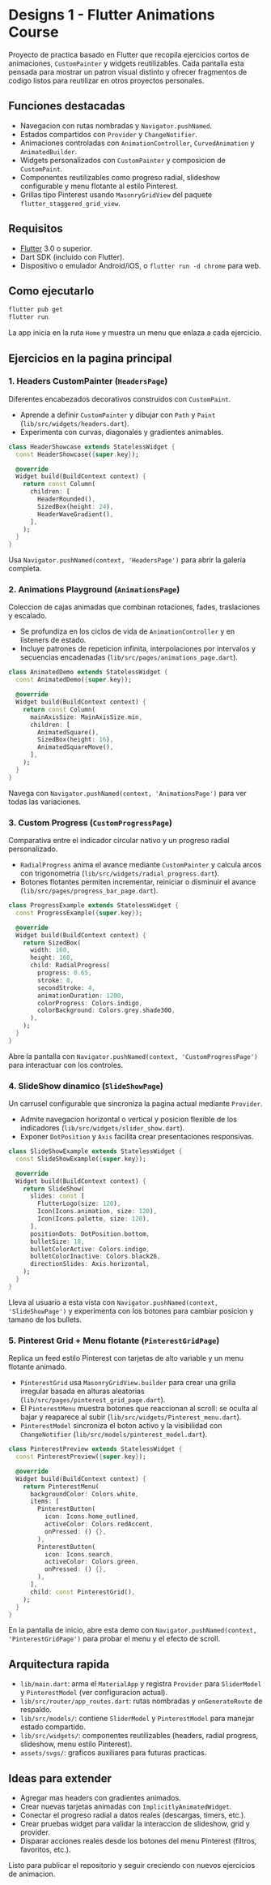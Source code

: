 # Designs 1 - Flutter Animations Course

Proyecto de practica basado en Flutter que recopila ejercicios cortos de animaciones, `CustomPainter` y widgets reutilizables. Cada pantalla esta pensada para mostrar un patron visual distinto y ofrecer fragmentos de codigo listos para reutilizar en otros proyectos personales.

## Funciones destacadas
- Navegacion con rutas nombradas y `Navigator.pushNamed`.
- Estados compartidos con `Provider` y `ChangeNotifier`.
- Animaciones controladas con `AnimationController`, `CurvedAnimation` y `AnimatedBuilder`.
- Widgets personalizados con `CustomPainter` y composicion de `CustomPaint`.
- Componentes reutilizables como progreso radial, slideshow configurable y menu flotante al estilo Pinterest.
- Grillas tipo Pinterest usando `MasonryGridView` del paquete `flutter_staggered_grid_view`.

## Requisitos
- [Flutter](https://docs.flutter.dev/get-started/install) 3.0 o superior.
- Dart SDK (incluido con Flutter).
- Dispositivo o emulador Android/iOS, o `flutter run -d chrome` para web.

## Como ejecutarlo
```bash
flutter pub get
flutter run
```
La app inicia en la ruta `Home` y muestra un menu que enlaza a cada ejercicio.

## Ejercicios en la pagina principal

### 1. Headers CustomPainter (`HeadersPage`)
Diferentes encabezados decorativos construidos con `CustomPaint`.

- Aprende a definir `CustomPainter` y dibujar con `Path` y `Paint` (`lib/src/widgets/headers.dart`).
- Experimenta con curvas, diagonales y gradientes animables.

```dart
class HeaderShowcase extends StatelessWidget {
  const HeaderShowcase({super.key});

  @override
  Widget build(BuildContext context) {
    return const Column(
      children: [
        HeaderRounded(),
        SizedBox(height: 24),
        HeaderWaveGradient(),
      ],
    );
  }
}
```
Usa `Navigator.pushNamed(context, 'HeadersPage')` para abrir la galeria completa.

### 2. Animations Playground (`AnimationsPage`)
Coleccion de cajas animadas que combinan rotaciones, fades, traslaciones y escalado.

- Se profundiza en los ciclos de vida de `AnimationController` y en listeners de estado.
- Incluye patrones de repeticion infinita, interpolaciones por intervalos y secuencias encadenadas (`lib/src/pages/animations_page.dart`).

```dart
class AnimatedDemo extends StatelessWidget {
  const AnimatedDemo({super.key});

  @override
  Widget build(BuildContext context) {
    return const Column(
      mainAxisSize: MainAxisSize.min,
      children: [
        AnimatedSquare(),
        SizedBox(height: 16),
        AnimatedSquareMove(),
      ],
    );
  }
}
```
Navega con `Navigator.pushNamed(context, 'AnimationsPage')` para ver todas las variaciones.

### 3. Custom Progress (`CustomProgressPage`)
Comparativa entre el indicador circular nativo y un progreso radial personalizado.

- `RadialProgress` anima el avance mediante `CustomPainter` y calcula arcos con trigonometria (`lib/src/widgets/radial_progress.dart`).
- Botones flotantes permiten incrementar, reiniciar o disminuir el avance (`lib/src/pages/progress_bar_page.dart`).

```dart
class ProgressExample extends StatelessWidget {
  const ProgressExample({super.key});

  @override
  Widget build(BuildContext context) {
    return SizedBox(
      width: 160,
      height: 160,
      child: RadialProgress(
        progress: 0.65,
        stroke: 8,
        secondStroke: 4,
        animationDuration: 1200,
        colorProgress: Colors.indigo,
        colorBackground: Colors.grey.shade300,
      ),
    );
  }
}
```
Abre la pantalla con `Navigator.pushNamed(context, 'CustomProgressPage')` para interactuar con los controles.

### 4. SlideShow dinamico (`SlideShowPage`)
Un carrusel configurable que sincroniza la pagina actual mediante `Provider`.

- Admite navegacion horizontal o vertical y posicion flexible de los indicadores (`lib/src/widgets/slider_show.dart`).
- Exponer `DotPosition` y `Axis` facilita crear presentaciones responsivas.

```dart
class SlideShowExample extends StatelessWidget {
  const SlideShowExample({super.key});

  @override
  Widget build(BuildContext context) {
    return SlideShow(
      slides: const [
        FlutterLogo(size: 120),
        Icon(Icons.animation, size: 120),
        Icon(Icons.palette, size: 120),
      ],
      positionDots: DotPosition.bottom,
      bulletSize: 18,
      bulletColorActive: Colors.indigo,
      bulletColorInactive: Colors.black26,
      directionSlides: Axis.horizontal,
    );
  }
}
```
Lleva al usuario a esta vista con `Navigator.pushNamed(context, 'SlideShowPage')` y experimenta con los botones para cambiar posicion y tamano de los bullets.

### 5. Pinterest Grid + Menu flotante (`PinterestGridPage`)
Replica un feed estilo Pinterest con tarjetas de alto variable y un menu flotante animado.

- `PinterestGrid` usa `MasonryGridView.builder` para crear una grilla irregular basada en alturas aleatorias (`lib/src/pages/pinterest_grid_page.dart`).
- El `PinterestMenu` muestra botones que reaccionan al scroll: se oculta al bajar y reaparece al subir (`lib/src/widgets/Pinterest_menu.dart`).
- `PinterestModel` sincroniza el boton activo y la visibilidad con `ChangeNotifier` (`lib/src/models/pinterest_model.dart`).

```dart
class PinterestPreview extends StatelessWidget {
  const PinterestPreview({super.key});

  @override
  Widget build(BuildContext context) {
    return PinterestMenu(
      backgroundColor: Colors.white,
      items: [
        PinterestButton(
          icon: Icons.home_outlined,
          activeColor: Colors.redAccent,
          onPressed: () {},
        ),
        PinterestButton(
          icon: Icons.search,
          activeColor: Colors.green,
          onPressed: () {},
        ),
      ],
      child: const PinterestGrid(),
    );
  }
}
```
En la pantalla de inicio, abre esta demo con `Navigator.pushNamed(context, 'PinterestGridPage')` para probar el menu y el efecto de scroll.

## Arquitectura rapida
- `lib/main.dart`: arma el `MaterialApp` y registra `Provider` para `SliderModel` y `PinterestModel` (ver configuracion actual).
- `lib/src/router/app_routes.dart`: rutas nombradas y `onGenerateRoute` de respaldo.
- `lib/src/models/`: contiene `SliderModel` y `PinterestModel` para manejar estado compartido.
- `lib/src/widgets/`: componentes reutilizables (headers, radial progress, slideshow, menu estilo Pinterest).
- `assets/svgs/`: graficos auxiliares para futuras practicas.

## Ideas para extender
- Agregar mas headers con gradientes animados.
- Crear nuevas tarjetas animadas con `ImplicitlyAnimatedWidget`.
- Conectar el progreso radial a datos reales (descargas, timers, etc.).
- Crear pruebas widget para validar la interaccion de slideshow, grid y provider.
- Disparar acciones reales desde los botones del menu Pinterest (filtros, favoritos, etc.).

Listo para publicar el repositorio y seguir creciendo con nuevos ejercicios de animacion.
